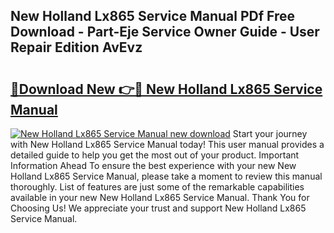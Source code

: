 ## New Holland Lx865 Service Manual PDf Free Download - Part-Eje Service Owner Guide - User Repair Edition AvEvz

# <h2><a href="http://bc95864.oget.top/?id=New+Holland+Lx865+Service+Manual">🔗Download New 👉🔴 New Holland Lx865 Service Manual</a></h2>

[![New Holland Lx865 Service Manual new download](https://i.imgur.com/5g1atiW.png)](http://bc95864.oget.top/?id=New+Holland+Lx865+Service+Manual)
Start your journey with New Holland Lx865 Service Manual today! This user manual provides a detailed guide to help you get the most out of your product. Important Information Ahead To ensure the best experience with your new New Holland Lx865 Service Manual, please take a moment to review this manual thoroughly. List of features are just some of the remarkable capabilities available in your new New Holland Lx865 Service Manual. Thank You for Choosing Us! We appreciate your trust and support New Holland Lx865 Service Manual.
